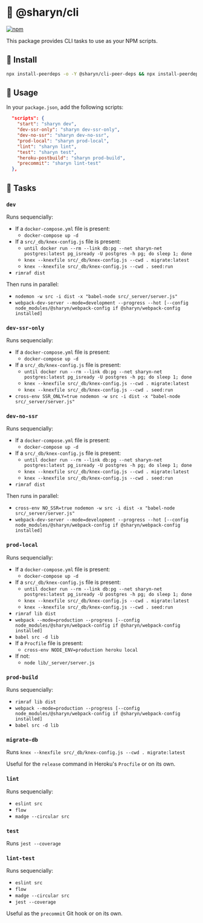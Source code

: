 # 🌹 @sharyn/cli

[![npm](https://img.shields.io/npm/v/@sharyn/cli.svg)](https://www.npmjs.com/package/@sharyn/cli)

This package provides CLI tasks to use as your NPM scripts.

## 🌹 Install

```bash
npx install-peerdeps -o -Y @sharyn/cli-peer-deps && npx install-peerdeps -o -Y -d @sharyn/cli-peer-devdeps && yarn add --dev @sharyn/cli
```

## 🌹 Usage

In your `package.json`, add the following scripts:

```json
  "scripts": {
    "start": "sharyn dev",
    "dev-ssr-only": "sharyn dev-ssr-only",
    "dev-no-ssr": "sharyn dev-no-ssr",
    "prod-local": "sharyn prod-local",
    "lint": "sharyn lint",
    "test": "sharyn test",
    "heroku-postbuild": "sharyn prod-build",
    "precommit": "sharyn lint-test"
  },
```

## 🌹 Tasks

### `dev`

Runs sequencially:

- If a `docker-compose.yml` file is present:
  - `docker-compose up -d`
- If a `src/_db/knex-config.js` file is present:
  - `until docker run --rm --link db:pg --net sharyn-net postgres:latest pg_isready -U postgres -h pg; do sleep 1; done`
  - `knex --knexfile src/_db/knex-config.js --cwd . migrate:latest`
  - `knex --knexfile src/_db/knex-config.js --cwd . seed:run`
- `rimraf dist`

Then runs in parallel:

- `nodemon -w src -i dist -x "babel-node src/_server/server.js"`
- `webpack-dev-server --mode=development --progress --hot [--config node_modules/@sharyn/webpack-config if @sharyn/webpack-config installed]`

### `dev-ssr-only`

Runs sequencially:

- If a `docker-compose.yml` file is present:
  - `docker-compose up -d`
- If a `src/_db/knex-config.js` file is present:
  - `until docker run --rm --link db:pg --net sharyn-net postgres:latest pg_isready -U postgres -h pg; do sleep 1; done`
  - `knex --knexfile src/_db/knex-config.js --cwd . migrate:latest`
  - `knex --knexfile src/_db/knex-config.js --cwd . seed:run`
- `cross-env SSR_ONLY=true nodemon -w src -i dist -x "babel-node src/_server/server.js"`

### `dev-no-ssr`

Runs sequencially:

- If a `docker-compose.yml` file is present:
  - `docker-compose up -d`
- If a `src/_db/knex-config.js` file is present:
  - `until docker run --rm --link db:pg --net sharyn-net postgres:latest pg_isready -U postgres -h pg; do sleep 1; done`
  - `knex --knexfile src/_db/knex-config.js --cwd . migrate:latest`
  - `knex --knexfile src/_db/knex-config.js --cwd . seed:run`
- `rimraf dist`

Then runs in parallel:

- `cross-env NO_SSR=true nodemon -w src -i dist -x "babel-node src/_server/server.js"`
- `webpack-dev-server --mode=development --progress --hot [--config node_modules/@sharyn/webpack-config if @sharyn/webpack-config installed]`

### `prod-local`

Runs sequencially:

- If a `docker-compose.yml` file is present:
  - `docker-compose up -d`
- If a `src/_db/knex-config.js` file is present:
  - `until docker run --rm --link db:pg --net sharyn-net postgres:latest pg_isready -U postgres -h pg; do sleep 1; done`
  - `knex --knexfile src/_db/knex-config.js --cwd . migrate:latest`
  - `knex --knexfile src/_db/knex-config.js --cwd . seed:run`
- `rimraf lib dist`
- `webpack --mode=production --progress [--config node_modules/@sharyn/webpack-config if @sharyn/webpack-config installed]`
- `babel src -d lib`
- If a `Procfile` file is present:
  - `cross-env NODE_ENV=production heroku local`
- If not:
  - `node lib/_server/server.js`

### `prod-build`

Runs sequencially:

- `rimraf lib dist`
- `webpack --mode=production --progress [--config node_modules/@sharyn/webpack-config if @sharyn/webpack-config installed]`
- `babel src -d lib`

### `migrate-db`

Runs `knex --knexfile src/_db/knex-config.js --cwd . migrate:latest`

Useful for the `release` command in Heroku's `Procfile` or on its own.

### `lint`

Runs sequencially:

- `eslint src`
- `flow`
- `madge --circular src`

### `test`

Runs `jest --coverage`

### `lint-test`

Runs sequencially:

- `eslint src`
- `flow`
- `madge --circular src`
- `jest --coverage`

Useful as the `precommit` Git hook or on its own.
